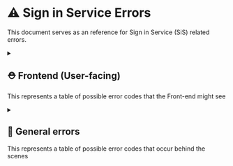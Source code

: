 # ⚠️ Sign in Service Errors

This document serves as an reference for Sign in Service (SiS) related errors.

<details>
  <summary>
    <h2>⛑️ Frontend (User-facing)</h2>
    <p>This represents a table of possible error codes that the Front-end might see</p>
  </summary>

### Authorize (`/sign_in/authorize`)
| Status Code | Error | Description | Fix |
| --- | --- | --- | --- |
| 400 | **Client id is not valid** | The `client_id` parameter is not present or not valid | `client_id` must be `web`, `vaweb`, `mobile`, or `vamobile` |
| 400 | **Type is not valid** | The `type` parameter is not present or not valid | `type` must be either `logingov`, `idme`, `dslogon`, or `mhv` |
| 400 | **ACR is not valid** | The `acr` parameter is not present or not valid | `acr` must be either `min`, `ial2`, `loa3` |
| 400 | **Code Challenge is not defined** | The `code_challenge` parameter is not present or not valid | `code_challenge` must be present and not empty or malformed |
| 400 | **Code Challenge Method is not defined** | The `code_challenge_method` parameter is not present or not valid | `code_challenge_method` must be present and not empty or malformed |


### Callback (API: `/sign_in/callback`, Website: `/auth/login/callback`)

| Status Code | Error | Description | Fix |
| --- | --- | --- | --- |
| 400 | **Code is not valid** | The `code` parameter is not valid | `code` must not be empty or malformed |
| 400 | **Code is not defined** | The `code` parameter is not present | `code` parameter is missing |
| 400 | **State is not defined** | The `state` parameter is not present or not valid | `state` must be present and not empty or malformed |
| n/a | **State mismatch (client-side)** | The `state` parameter did not match from the original request | Clear cookies & cache, try again |
| 001 | **ID.me authorization denied by user** | User canceled ID.me verification | User must complete verification |
| 007 | **Unknown credential provider issue** | Default code for an unknown error with the credential provider | Clear cookies & cache, try again |
| 009 | **Login.gov authorization denied by user** | User canceled Login.gov verification | User must complete verification |
| 101 | **Multiple MHV IDs** | The user's account contains multiple MHV IENs | Contact helpdesk to resolve data issue |
| 102 | **Multiple EDIPIs** | The user's account contains multiple EDIPIs | Contact helpdesk to resolve data issue |
| 106 | **Multiple Corp IDs** | The user's account contains multiple Corp IDs | Contact helpdesk to resolve data issue |
| 107 | **Locked Account** | The user's account has been locked | Contact helpdesk to resolve account status |
  
### Token Exchange (`/sign_in/token`)

| Status Code | Error | Description | Fix |
| --- | --- | --- | --- |
| 400 | **Code is not valid** | The `code` parameter is not valid | `code` must not be empty or malformed |
| 400 | **Code Verifier is not defined** | The `code_verifier` parameter is not present | `code_verifier` must be present and not empty or malformed |
| 400 | **Grant Type is not defined** | The `grant_type` parameter is not presentd | `grant_type` must be present and not empty or malformed |

### Refresh (`/sign_in/refresh`)

| Status Code | Error | Description | Fix |
| --- | --- | --- | --- |
| 400 | **Refresh token is not defined** | This occurs if the Refresh Token is not found in the cookies or passed via parameters | Clear cookies & cache, try again |
</details>

<details>
  <summary>
    <h2>💢 General errors</h2>
    <p>This represents a table of possible error codes that occur behind the scenes</p>
  </summary>

### Access Token JWT Decoder
| Status Code | Error | Description | Fix |
| --- | --- | --- | --- |
| 400 | **Access token body does not match signature** | The access token could not be verified | Clear cookies & cache, try again |
| 400 | **Access token has expired** | The access token is no longer valid | Obtain a new access token through `/sign_in/refresh` or logging out and back in |
| 400 | **Access token JWT is malformed** | The access token could not be parsed properly | Clear cookies & cache, try again |
  
### ACR Translator
| Status Code | Error | Description | Fix |
| --- | --- | --- | --- |
| 400 | **Invalid ACR for `<csp>`** | The `acr` param is invalid for the CSP type  | Make sure `acr` param is [properly formatted](https://github.com/department-of-veterans-affairs/va.gov-team/blob/11159e3a0730f5fbbb9603ad54126554e1ca8a26/products/identity/Sign-In%20Service/Sign-in-service_Web-OAuth.md#parameters), try again |
| 400 | **InvalidType value** | The `type` param is invalid | Make sure `type` param is [properly formatted](https://github.com/department-of-veterans-affairs/va.gov-team/blob/11159e3a0730f5fbbb9603ad54126554e1ca8a26/products/identity/Sign-In%20Service/Sign-in-service_Web-OAuth.md#parameters), try again |

### Credential Info Creator
| Status Code | Error | Description | Fix |
| --- | --- | --- | --- |
| 400 | **Cannot save information for malformed credential** | The CSP token is malformed and cannot be saved by `vets-api` | Clear cookies & cache, try again |

### Credential Level Creator
| Status Code | Error | Description | Fix |
| --- | --- | --- | --- |
| 400 | **Unsupported credential authorization levels** | The CSP returned an invalid authorization level | Clear cookies & cache, try again |
  
### Code Validator
| Status Code | Error | Description | Fix |
| --- | --- | --- | --- |
| 400 | **Code is not valid** | The `code` param is not valid | Clear cookies & cache, try again - make sure the `code` param returned by vets-api at the end of the authentication is what is used to the `/token` call |
| 400 | **Code verifier is malformed** | The `code_verifier` param is malformed | Clear cookies & cache, try again - make sure `code_verifier` is the same that was used to generate the `code_challenge` param for the [`/authorize`](https://github.com/department-of-veterans-affairs/va.gov-team/blob/master/products/identity/Sign-In%20Service/endpoints/authorize.md#authorize) call |
| 400 | **Code verifier is not valid** | The `code_verifier` param is not valid | Clear cookies & cache, try again - make sure `code_verifier` is the same that was used to generate the `code_challenge` param for the [`/authorize`](https://github.com/department-of-veterans-affairs/va.gov-team/blob/master/products/identity/Sign-In%20Service/endpoints/authorize.md#authorize) call |
| 400 | **Grant Type is not valid** | The `grant_type` param is not valid | Make sure `grant_type` is `authorization_code` - no other value is accepted |

### Refresh Token JWT Encryptor
| Status Code | Error | Description | Fix |
| --- | --- | --- | --- |
| 400 | **Refresh token is malformed** | The `refresh_token` is missing necessary attributes | Clear cookies & cache, try again |

### Refresh Token JWT Decryptor
| Status Code | Error | Description | Fix |
| --- | --- | --- | --- |
| 400 | **Refresh token cannot be decrypted** | The `refresh_token` is unable to be decrypted | Clear cookies & cache, try again |
| 400 | **Refresh nonce is invalid** | The `refresh_token`'s encrypted and unencrypted nonce values do not match | Clear cookies & cache, try again - token's `nonce` value must be unchanged |
| 400 | **Refresh token version is invalid** | The `refresh_token`'s encrypted and unencrypted token version values do not match | Clear cookies & cache, try again - token's `version` value must be unchanged |
  
### Session Refresh
| Status Code | Error | Description | Fix |
| --- | --- | --- | --- |
| 400 | **Anti CSRF token is not valid** | The `anti_csrf_token` does not match the stored value in the `refresh_token` | Clear cookies & cache, try again |
| 400 | **No valid Session found** | No valid session was found with the information in the provided `refresh_token` | Clear cookies & cache, try again |
| 400 | **Token theft detected** | The `refresh_token` does not match the values stored in the session | Clear cookies & cache, try again - ensure the `refresh_token` cookie is not manipulated |

### State Payload JWT Encoder
| Status Code | Error | Description | Fix |
| --- | --- | --- | --- |
| 400 | **Attributes are not valid** | One or more attributes for the `/authorize` call are invalid | Review the [/authorize](https://github.com/department-of-veterans-affairs/va.gov-team/blob/master/products/identity/Sign-In%20Service/endpoints/authorize.md) endpoint parameters, try again |
| 400 | **Code Challenge is not valid** | `code_challenge` param is invalid | Make sure `code_challenge` param is [properly formatted](https://github.com/department-of-veterans-affairs/va.gov-team/blob/11159e3a0730f5fbbb9603ad54126554e1ca8a26/products/identity/Sign-In%20Service/Sign-in-service_Web-OAuth.md#parameters), try again |
| 400 | **Code Challenge Method is not valid** | `code_challenge_method` is invalid | `code_challenge_method` must be `S256` |

### State Payload JWT Decoder
| Status Code | Error | Description | Fix |
| --- | --- | --- | --- |
| 400 | **State JWT body does not match signature** | The `state` JWT passed back by the CSP has a signature mismatch | Clear cache & cookies, try again |
| 400 | **State JWT is malformed** | The `state` JWT passed back by the CSP is unable to be decoded | Clear cache & cookies, try again |

### Token Serializer
| Status Code | Error | Description | Fix |
| --- | --- | --- | --- |
| 400 | **Client id is not valid** | The session's `client_id` is not parsable by the token serializer | Clear cache & cookies, try again |

### User Creator
| Status Code | Error | Description | Fix |
| --- | --- | --- | --- |
| 400 | **Death Flag Detected** | User's MPI account has a death flag | Contact helpdesk to resolve account status |
| 400 | **Theft Flag Detected** | User's MPI account has a theft flag | Contact helpdesk to resolve account status |
| 400 | **User Attributes are Malformed** | A `UserVerification` for the user cannot be created or found due to malformed user attributes | Clear cache & cookies, try again, contact helpdesk to resolve user attribute issues if error persists |
| 400 | **User MPI record cannot be created** | The MPI service call to create a new record for the user failed | Wait for potential MPI issues to be resolved, try again later |
| 400 | **User MPI record cannot be updated** | The MPI service call to update the user's record failed | Wait for potential MPI issues to be resolved, try again later |

### User Loader
| Status Code | Error | Description | Fix |
| --- | --- | --- | --- |
| 400 | **Invalid Session Handle** | An active session with the `access_token`'s `sesion_handle` could not be found | Clear cache & cookies, try again |
| 400 | **Invalid User UUID** | - | - |

</details>
